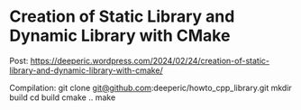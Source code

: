 # Creation of Static Library and Dynamic Library with CMake

Post:
https://deeperic.wordpress.com/2024/02/24/creation-of-static-library-and-dynamic-library-with-cmake/

Compilation:
git clone git@github.com:deeperic/howto_cpp_library.git
mkdir build
cd build
cmake ..
make
